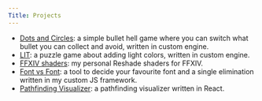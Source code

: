 ```yaml
---
Title: Projects
---
```


* [Dots and Circles](https://momolabo.itch.io/dots-and-circles): a simple bullet hell game where you can switch what bullet you can collect and avoid, written in custom engine.
* [LIT](https://momolabo.itch.io/lit): a puzzle game about adding light colors, written in custom engine.
* [FFXIV shaders](https://github.com/momohoudai/momo_reshade): my personal Reshade shaders for FFXIV.
* [Font vs Font](https://momohoudai.github.io/fvf/): a tool to decide your favourite font and a single elimination written in my custom JS framework.
* [Pathfinding Visualizer](https://momohoudai.github.io/pathfinding-visualizer/): a pathfinding visualizer written in React.
